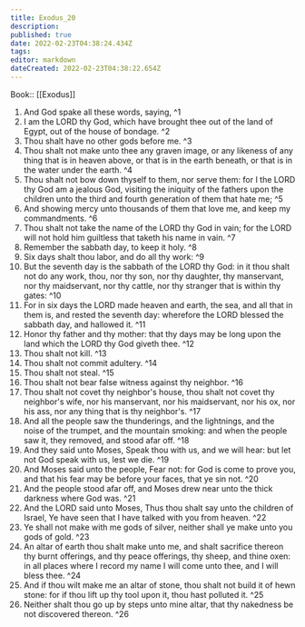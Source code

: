 ```yaml
---
title: Exodus_20
description: 
published: true
date: 2022-02-23T04:38:24.434Z
tags: 
editor: markdown
dateCreated: 2022-02-23T04:38:22.654Z
---
```


 Book:: [[Exodus]]
 1. And God spake all these words, saying, ^1
 2. I am the LORD thy God, which have brought thee out of the land of Egypt, out of the house of bondage. ^2
 3. Thou shalt have no other gods before me. ^3
 4. Thou shalt not make unto thee any graven image, or any likeness of any thing that is in heaven above, or that is in the earth beneath, or that is in the water under the earth. ^4
 5. Thou shalt not bow down thyself to them, nor serve them: for I the LORD thy God am a jealous God, visiting the iniquity of the fathers upon the children unto the third and fourth generation of them that hate me; ^5
 6. And showing mercy unto thousands of them that love me, and keep my commandments. ^6
 7. Thou shalt not take the name of the LORD thy God in vain; for the LORD will not hold him guiltless that taketh his name in vain. ^7
 8. Remember the sabbath day, to keep it holy. ^8
 9. Six days shalt thou labor, and do all thy work: ^9
 10. But the seventh day is the sabbath of the LORD thy God: in it thou shalt not do any work, thou, nor thy son, nor thy daughter, thy manservant, nor thy maidservant, nor thy cattle, nor thy stranger that is within thy gates: ^10
 11. For in six days the LORD made heaven and earth, the sea, and all that in them is, and rested the seventh day: wherefore the LORD blessed the sabbath day, and hallowed it. ^11
 12. Honor thy father and thy mother: that thy days may be long upon the land which the LORD thy God giveth thee. ^12
 13. Thou shalt not kill. ^13
 14. Thou shalt not commit adultery. ^14
 15. Thou shalt not steal. ^15
 16. Thou shalt not bear false witness against thy neighbor. ^16
 17. Thou shalt not covet thy neighbor's house, thou shalt not covet thy neighbor's wife, nor his manservant, nor his maidservant, nor his ox, nor his ass, nor any thing that is thy neighbor's. ^17
 18. And all the people saw the thunderings, and the lightnings, and the noise of the trumpet, and the mountain smoking: and when the people saw it, they removed, and stood afar off. ^18
 19. And they said unto Moses, Speak thou with us, and we will hear: but let not God speak with us, lest we die. ^19
 20. And Moses said unto the people, Fear not: for God is come to prove you, and that his fear may be before your faces, that ye sin not. ^20
 21. And the people stood afar off, and Moses drew near unto the thick darkness where God was. ^21
 22. And the LORD said unto Moses, Thus thou shalt say unto the children of Israel, Ye have seen that I have talked with you from heaven. ^22
 23. Ye shall not make with me gods of silver, neither shall ye make unto you gods of gold. ^23
 24. An altar of earth thou shalt make unto me, and shalt sacrifice thereon thy burnt offerings, and thy peace offerings, thy sheep, and thine oxen: in all places where I record my name I will come unto thee, and I will bless thee. ^24
 25. And if thou wilt make me an altar of stone, thou shalt not build it of hewn stone: for if thou lift up thy tool upon it, thou hast polluted it. ^25
 26. Neither shalt thou go up by steps unto mine altar, that thy nakedness be not discovered thereon. ^26
